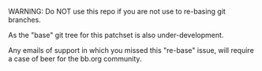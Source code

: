 WARNING: Do NOT use this repo if you are not use to re-basing git branches.

As the "base" git tree for this patchset is also under-development.

Any emails of support in which you missed this "re-base" issue, will require a case of beer for the bb.org community.
